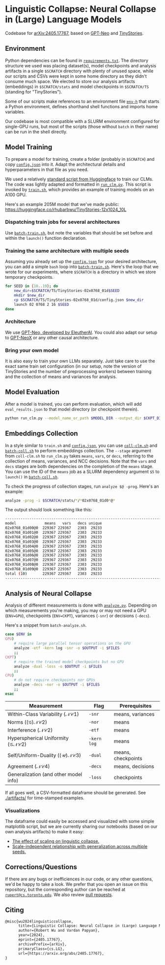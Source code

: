 # Linguistic Collapse: Neural Collapse in (Large) Language Models

Codebase for [arXiv:2405.17767](https://arxiv.org/abs/2405.17767), based on [GPT-Neo](https://github.com/EleutherAI/gpt-neo) and [TinyStories](https://huggingface.co/datasets/roneneldan/TinyStories).

## Environment

Python dependencies can be found in [`requirements.txt`](./requirements.txt). The directory structure we used was placing dataset(s), model checkpoints and analysis artifacts in a single `$SCRATCH` directory with plenty of unused space, while our scripts and CSVs were kept in some home directory as they didn't consume much space. We elected to store our analysis artifacts (embeddings) in `$SCRATCH/stats` and model checkpoints in `$SCRATCH/TS` (standing for "TinyStories").

Some of our scripts make references to an environment file [`env-h`](./env-h) that starts a Python environment, defines shorthand shell functions and imports home variables.

Our codebase is most compatible with a SLURM environment configured for single-GPU runs, but most of the scripts (those without `batch` in their name) can be run in the shell directly.

## Model Training

To prepare a model for training, create a folder (probably in `$SCRATCH`) and copy [`config.json`](./config.json) into it. Adapt the architectural details and hyperparameters in that file as you need.

We used a relatively [standard script from Huggingface](https://github.com/huggingface/transformers/blob/main/examples/pytorch/language-modeling/run_clm.py) to train our CLMs. The code was lightly adapted and formatted in [`run_clm.py`](./run_clm.py). This script is invoked by [`train.sh`](./train.sh), which provides an example of training models on an A100 GPU.

Here's an example 205M model that we've made public: https://huggingface.co/rhubarbwu/TinyStories-12x1024_10L

### Dispatching train jobs for several architectures

Use [`batch-train.sh`](./batch-train.sh), but note the variables that should be set before and within the `launch()` function declaration.

### Training the same architecture with multiple seeds

Assuming you already set up the [`config.json`](./config.json) for your desired architecture, you can add a simple `bash` loop into [`batch-train.sh`](./batch-train.sh). Here's the loop that we wrote for our experiments, where `$SCRATCH` is a directory in which we store temporary checkpoints.

```sh
for SEED in {10..19}; do
    new_dir=$SCRATCH/TS/TinyStories-02x0768_01d$SEED
    mkdir $new_dir
    cp $SCRATCH/TS/TinyStories-02x0768_01d/config.json $new_dir
    launch 02 0768 2 16 $SEED
done
```

### Architecture

We use [GPT-Neo, developed by EleutherAI](https://github.com/EleutherAI/gpt-neo). You could also adapt our setup to [GPT-NeoX](https://github.com/EleutherAI/gpt-neox) or any other causal architecture.

### Bring your own model

It is also easy to train your own LLMs separately. Just take care to use the exact same train set configuration (in our setup, note the version of TinyStories and the number of preprocessing workers) between training and the collection of means and variances for analysis.

## Model Evaluation

After a model is trained, you can perform evaluation, which will add `eval_results.json` to that model directory (or checkpoint therein).

```sh
python run_clm.py --model_name_or_path $MODEL_DIR --output_dir $CKPT_DIR --tokenizer_name EleutherAI/gpt-neo-125M --do_eval --per_device_eval_batch_size $BATCH_SIZE --cache_dir $SCRATCH --dataset_name $DATASET --dataloader_num_workers 2 --preprocessing_num_workers 2 --run_name $CKPT --trust_remote_code --model_ckpt_idx $IDX --report_to none
```

## Embeddings Collection

In a style similar to `train.sh` and [`config.json`](./config.json), you can use [`coll-clm.sh`](./coll-clm.sh) and [`batch-coll.sh`](./batch-coll.sh) to perform embeddings collection. The `--stage` argument from `coll-clm.sh` to `run_clm.py` takes `means`, `vars`, or `decs`, referring to the collection of means, variances, and NCC decisions. Note that the `vars` and `decs` stages are both dependencies on the completion of the `means` stage. You can use the ID of the `means` job as a SLURM dependency argument `$5` to `launch()` in [`batch-coll.sh`](./batch-coll.sh).

To check the progress of collection stages, run `analyze $@ -prog`. Here's an example:

```sh
analyze -prog -i $SCRATCH/stats/*/*02x0768_01d0*@*
```

The output should look something like this:

```sh
-------------------------------------------------------------------------------
model             means   vars   decs unique
02x0768_01d00@0  229367 229367   2303  29233
02x0768_01d01@0  229367 229367   2303  29233
02x0768_01d02@0  229367 229367   2303  29233
02x0768_01d03@0  229367 229367   2303  29233
02x0768_01d04@0  229367 229367   2303  29233
02x0768_01d05@0  229367 229367   2303  29233
02x0768_01d06@0  229367 229367   2303  29233
02x0768_01d07@0  229367 229367   2303  29233
02x0768_01d08@0  229367 229367   2303  29233
02x0768_01d09@0  229367 229367   2303  29233
total (10)       229367 229367   2303  29233
------------------------------------------------------------------------------
```

## Analysis of Neural Collapse

Analysis of different measurements is done with [`analyze.py`](./analyze.py). Depending on which measurements you're making, you may or may not need a GPU (`ENV=GPU`), checkpoints (`ENV=CKPT`), variances (`-snr`) or decisions (`-decs`).

Here's a snippet from `batch-analyze.sh`.

```sh
case $ENV in
GPU)
    # require large parallel tensor operations on the GPU
    analyze -etf -kern log -snr -o $OUTPUT -i $FILES
    ;;
CKPT)
    # require the trained model checkpoints but no GPU
    analyze -dual -loss -o $OUTPUT -i $FILES
    ;;
CPU)
    # do not require checkpoints nor GPUs
    analyze -decs -nor -o $OUTPUT -i $FILES
    ;;
esac
```

| Measurement                                  | Flag        | Prerequisites      |
| -------------------------------------------- | ----------- | ------------------ |
| Within-Class Variability ($\mathcal{NC}1$)   | `-snr`      | means, variances   |
| Norms ($\mathcal{(G)NC}2$)                   | `-nor`      | means              |
| Interference ($\mathcal{NC}2$)               | `-etf`      | means              |
| Hyperspherical Uniformity ($\mathcal{GNC}2$) | `-kern log` | means              |
| Self/Uniform-Duality ($\mathcal{(U)NC}3$)    | `-dual`     | means, checkpoints |
| Agreement ($\mathcal{NC}4$)                  | `-decs`     | means, decisions   |
| Generalization (and other model info)        | `-loss`     | checkpoints        |

If all goes well, a CSV-formatted dataframe should be generated. See [./artifacts/](./artifacts/) for time-stamped examples.

### Visualizations

The dataframe could easily be accessed and visualized with some simple matplotlib script, but we are currently sharing our notebooks (based on our own analysis artifacts) to make it easy:

- [The effect of scaling on linguistic collapse.](https://colab.research.google.com/drive/1_PVBqYknv4OH9PzIdFOEpybp16DZKzuT?usp=sharing)
- [Scale-independent relationship with generalization across multiple seeds.](https://colab.research.google.com/drive/1OqZ4JNITFuZt7jT3-_Q3hr8x2Q_Lvvwa?usp=sharing)

## Corrections/Questions

If there are any bugs or inefficiences in our code, or any other questions, we'd be happy to take a look. We prefer that you open an issue on this repository, but the corresponding author can be reached at [`rupert@cs.toronto.edu`](mailto:rupert@cs.toronto.edu). We also review [pull requests](https://github.com/rhubarbwu/linguistic-collapse/pulls).

## Citing

```tex
@misc{wu2024linguisticcollapse,
      title={Linguistic Collapse: Neural Collapse in (Large) Language Models},
      author={Robert Wu and Vardan Papyan},
      year={2024},
      eprint={2405.17767},
      archivePrefix={arXiv},
      primaryClass={cs.LG},
      url={https://arxiv.org/abs/2405.17767},
}
```
